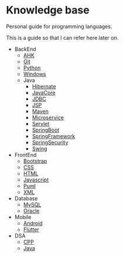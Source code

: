 # Knowledge base

Personal guide for programming languages.

This is a guide so that I can refer here later on.

- BackEnd
  - [AHK](./BackEnd/AHK)
  - [Git](./BackEnd/Git)
  - [Python](./BackEnd/Python)
  - [Windows](./BackEnd/Windows)
  - Java
    - [Hibernate](./BackEnd/Java/Hibernate)
    - [JavaCore](./BackEnd/Java/JavaCore)
    - [JDBC](./BackEnd/Java/JDBC)
    - [JSP](./BackEnd/Java/JSP)
    - [Maven](./BackEnd/Java/Maven)
    - [Microservice](./BackEnd/Java/Microservice)
    - [Servlet](./BackEnd/Java/Servlet)
    - [SpringBoot](./BackEnd/Java/SpringBoot)
    - [SpringFramework](./BackEnd/Java/SpringFramework)
    - [SpringSecurity](./BackEnd/Java/SpringSecurity)
    - [Swing](./BackEnd/Java/Swing)
- FrontEnd
  - [Bootstrap](./FrontEnd/Bootstrap)
  - [CSS](./FrontEnd/CSS)
  - [HTML](./FrontEnd/HTML)
  - [Javascript](./FrontEnd/Javascript)
  - [Puml](./FrontEnd/Puml)
  - [XML](./FrontEnd/XML)
- Database
  - [MySQL](./Database/MySQL)
  - [Oracle](./Database/Oracle)
- Mobile
  - [Android](./Mobile/Android)
  - [Flutter](./Mobile/Flutter)
- DSA
  - [CPP](./DSA/CPP)
  - [Java](./DSA/Java)